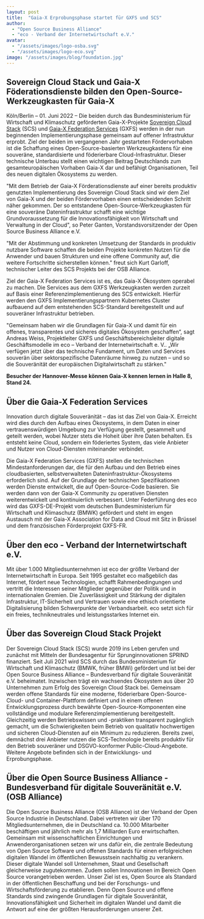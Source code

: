 ```yaml
---
layout: post
title:  "Gaia-X Erprobungsphase startet für GXFS und SCS"
author: 
  - "Open Source Business Alliance"
  - "eco - Verband der Internetwirtschaft e.V."
avatar: 
  - "/assets/images/logo-osba.svg"
  - "/assets/images/logo-eco.svg"
image: "/assets/images/blog/foundation.jpg"
---
```

## Sovereign Cloud Stack und Gaia-X Föderationsdienste bilden den Open-Source-Werkzeugkasten für Gaia-X

Köln/Berlin – 01. Juni 2022 – Die beiden durch das Bundesministerium für Wirtschaft und Klimaschutz geförderten Gaia-X-Projekte [Sovereign Cloud Stack](https://scs.community/) (SCS)
und [Gaia-X Federation Services](https://gxfs.de/) (GXFS) werden in der nun beginnenden Implementierungsphase gemeinsam auf offener Infrastruktur erprobt. 
Ziel der beiden im vergangenen Jahr gestarteten Fördervorhaben ist die Schaffung eines Open-Source-basierten Werkzeugkastens für eine souveräne,
standardisierte und föderierbare Cloud-Infrastruktur. Dieser technische Unterbau stellt einen wichtigen Beitrag Deutschlands zum gesamteuropäischen
Vorhaben Gaia-X dar und befähigt Organisationen, Teil des neuen digitalen Ökosystems zu werden.

"Mit dem Betrieb der Gaia-X Förderationsdienste auf einer bereits produktiv genutzten Implementierung des Sovereign Cloud Stack sind wir dem
Ziel von Gaia-X und der beiden Fördervorhaben einen entscheidenden Schritt näher gekommen. Der so entstandene Open-Source-Werkzeugkasten für
eine souveräne Dateninfrastruktur schafft eine wichtige Grundvoraussetzung für die Innovationsfähigkeit von Wirtschaft und Verwaltung in der
Cloud", so Peter Ganten, Vorstandsvorsitzender der Open Source Business Alliance e.V.

"Mit der Abstimmung und konkreten Umsetzung der Standards in produktiv nutzbare Software schaffen die beiden Projekte konkreten Nutzen für
die Anwender und bauen Strukturen und eine offene Community auf, die weitere Fortschritte sicherstellen können." freut sich Kurt Garloff,
technischer Leiter des SCS Projekts bei der OSB Alliance.

Ziel der Gaia-X Federation Services ist es, das Gaia-X Ökosystem operabel zu machen. Die Services aus dem GXFS Werkzeugkasten werden zurzeit auf
Basis einer Referenzimplementierung des SCS entwickelt. Hierfür werden den GXFS Implementierungspartnern Kubernetes Cluster aufbauend auf dem
entstehenden SCS-Standard bereitgestellt und auf souveräner Infrastruktur betrieben. 

"Gemeinsam haben wir die Grundlagen für Gaia-X und damit für ein offenes, transparentes und sicheres digitales Ökosystem geschaffen“, sagt
Andreas Weiss, Projektleiter GXFS und Geschäftsbereichsleiter digitale Geschäftsmodelle im eco – Verband der Internetwirtschaft e. V.. „Wir
verfügen jetzt über das technische Fundament, um Daten und Services souverän über sektorspezifische Datenräume hinweg zu nutzen – und so die
Souveränität der europäischen Digitalwirtschaft zu stärken."

**Besucher der Hannover-Messe können Gaia-X kennen lernen in Halle 8, Stand 24.**

## Über die Gaia-X Federation Services
Innovation durch digitale Souveränität – das ist das Ziel von Gaia-X. Erreicht wird dies durch den Aufbau eines Ökosystems, in dem Daten in einer
vertrauenswürdigen Umgebung zur Verfügung gestellt, gesammelt und geteilt werden, wobei Nutzer stets die Hoheit über ihre Daten behalten. Es entsteht
keine Cloud, sondern ein föderiertes System, das viele Anbieter und Nutzer von Cloud-Diensten miteinander verbindet.

Die Gaia-X Federation Services (GXFS) stellen die technischen Mindestanforderungen dar, die für den Aufbau und den Betrieb eines cloudbasierten,
selbstverwalteten Dateninfrastruktur-Ökosystems erforderlich sind. Auf der Grundlage der technischen Spezifikationen werden Dienste entwickelt,
die auf Open-Source-Code basieren. Sie werden dann von der Gaia-X Community zu operativen Diensten weiterentwickelt und kontinuierlich verbessert. 
Unter Federführung des eco wird das GXFS-DE-Projekt vom deutschen Bundesministerium für Wirtschaft und Klimaschutz (BMWK) gefördert und steht im
engen Austausch mit der Gaia-X Association for Data and Cloud mit Sitz in Brüssel und dem französischen Förderprojekt GXFS-FR.

## Über den eco - Verband der Internetwirtschaft e.V.
Mit über 1.000 Mitgliedsunternehmen ist eco der größte Verband der Internetwirtschaft in Europa. Seit 1995 gestaltet eco maßgeblich das Internet,
fördert neue Technologien, schafft Rahmenbedingungen und vertritt die Interessen seiner Mitglieder gegenüber der Politik und in internationalen
Gremien. Die Zuverlässigkeit und Stärkung der digitalen Infrastruktur, IT-Sicherheit und Vertrauen sowie eine ethisch orientierte Digitalisierung
bilden Schwerpunkte der Verbandsarbeit. eco setzt sich für ein freies, technikneutrales und leistungsstarkes Internet ein.

## Über das Sovereign Cloud Stack Projekt
Der Sovereign Cloud Stack (SCS) wurde 2019 ins Leben gerufen und zunächst mit Mitteln der Bundesagentur für Sprunginnovationen SPRIND finanziert.
Seit Juli 2021 wird SCS durch das Bundesministerium für Wirtschaft und Klimaschutz (BMWK, früher BMWi) gefördert und ist bei der Open Source Business
Alliance – Bundesverband für digitale Souveränität e.V. beheimatet. Inzwischen trägt ein wachsendes Ökosystem aus über 20 Unternehmen zum Erfolg des
Sovereign Cloud Stack bei. Gemeinsam werden offene Standards für eine moderne, föderierbare Open-Source-Cloud- und Container-Plattform definiert und
in einem offenen Entwicklungsprozess durch bewährte Open-Source-Komponenten eine vollständige und modulare Referenzimplementierung bereitgestellt.
Gleichzeitig werden Betriebswissen und -praktiken transparent
zugänglich gemacht, um die Schwierigkeiten beim Betrieb von qualitativ hochwertigen und sicheren Cloud-Diensten auf ein Minimum zu reduzieren.
Bereits zwei, demnächst drei Anbieter nutzen die SCS-Technologie bereits produktiv für den Betrieb souveräner und DSGVO-konformer Public-Cloud-Angebote.
Weitere Angebote befinden sich in der Entwicklungs- und Erprobungsphase.

## Über die Open Source Business Alliance - Bundesverband für digitale Souveränität e.V. (OSB Alliance)
Die Open Source Business Alliance (OSB Alliance) ist der Verband der Open Source Industrie in Deutschland. Dabei vertreten wir über 170
Mitgliedsunternehmen, die in Deutschland ca. 10.000 Mitarbeiter beschäftigen und jährlich mehr als 1,7 Milliarden Euro erwirtschaften. Gemeinsam
mit wissenschaftlichen Einrichtungen und Anwenderorganisationen setzen wir uns dafür ein, die zentrale Bedeutung von Open Source Software und offenen
Standards für einen erfolgreichen digitalen Wandel im öffentlichen Bewusstsein nachhaltig zu verankern. Dieser digitale Wandel soll Unternehmen, Staat
und Gesellschaft gleicherweise zugutekommen. Zudem sollen Innovationen im Bereich Open Source vorangetrieben werden. Unser Ziel ist es, Open Source als
Standard in der öffentlichen Beschaffung und bei der Forschungs- und Wirtschaftsförderung zu etablieren. Denn Open Source und offene Standards sind
zwingende Grundlagen für digitale Souveränität, Innovationsfähigkeit und Sicherheit im digitalen Wandel und damit die Antwort auf eine der größten
Herausforderungen unserer Zeit.